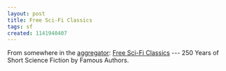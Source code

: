 ```yaml
---
layout: post
title: Free Sci-Fi Classics
tags: sf
created: 1141940407
---
```

From somewhere in the [aggregator](/aggregator):  [Free Sci-Fi Classics](http://wondersmith.com/scifi/index.htm) --- 250 Years of
Short Science Fiction by Famous Authors.
